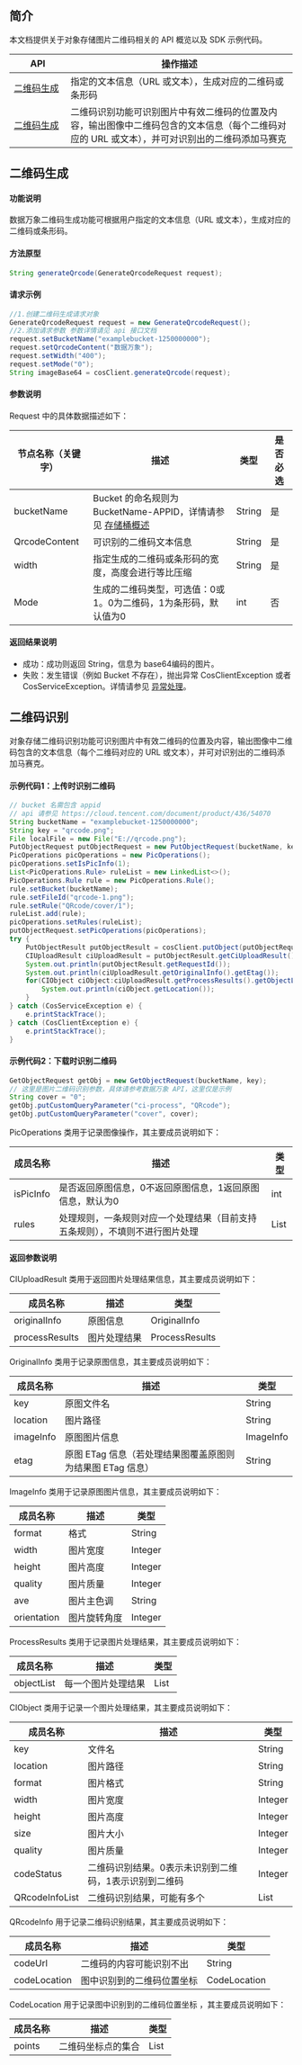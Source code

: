 ## 简介

本文档提供关于对象存储图片二维码相关的 API 概览以及 SDK 示例代码。
<table>
<thead>
<tr>
<th width=20%> API</th>
<th width=80%>操作描述</th>
</tr>
</thead>
<tbody>
<tr>
<td><a href="https://cloud.tencent.com/document/product/460/53491">二维码生成</a></td>
<td>指定的文本信息（URL 或文本），生成对应的二维码或条形码</td>
</tr>
<tr>
<td><a href="https://cloud.tencent.com/document/product/436/54070">二维码生成</a></td>
<td>二维码识别功能可识别图片中有效二维码的位置及内容，输出图像中二维码包含的文本信息（每个二维码对应的 URL 或文本），并可对识别出的二维码添加马赛克</td>
</tr>
</tbody>
</table>

## 二维码生成

#### 功能说明

数据万象二维码生成功能可根据用户指定的文本信息（URL 或文本），生成对应的二维码或条形码。

#### 方法原型

```java
String generateQrcode(GenerateQrcodeRequest request);
```

#### 请求示例

```java
//1.创建二维码生成请求对象
GenerateQrcodeRequest request = new GenerateQrcodeRequest();
//2.添加请求参数 参数详情请见 api 接口文档
request.setBucketName("examplebucket-1250000000");
request.setQrcodeContent("数据万象");
request.setWidth("400");
request.setMode("0");
String imageBase64 = cosClient.generateQrcode(request);
```

#### 参数说明

Request 中的具体数据描述如下：

| 节点名称（关键字）  | 描述                                                     | 类型      | 是否必选 |
| ------------------ | -------------------------------------------------------- | --------- | ---- |
| bucketName |Bucket 的命名规则为 BucketName-APPID，详情请参见 [存储桶概述](https://cloud.tencent.com/document/product/436/13312) | String |是|
| QrcodeContent	  | 可识别的二维码文本信息		 | String    | 是   |
| width  | 指定生成的二维码或条形码的宽度，高度会进行等比压缩		 | String    | 是   |
| Mode  | 生成的二维码类型，可选值：0或1。0为二维码，1为条形码，默认值为0		 | int    | 否   |

#### 返回结果说明

- 成功：成功则返回 String，信息为 base64编码的图片。 
- 失败：发生错误（例如 Bucket 不存在），抛出异常 CosClientException 或者 CosServiceException。详情请参见 [异常处理](https://cloud.tencent.com/document/product/436/35218)。


## 二维码识别

对象存储二维码识别功能可识别图片中有效二维码的位置及内容，输出图像中二维码包含的文本信息（每个二维码对应的 URL 或文本），并可对识别出的二维码添加马赛克。

#### 示例代码1：上传时识别二维码

[//]: # ".cssg-snippet-upload-with-pic-operation"

```java
// bucket 名需包含 appid
// api 请参见 https://cloud.tencent.com/document/product/436/54070
String bucketName = "examplebucket-1250000000";
String key = "qrcode.png";
File localFile = new File("E://qrcode.png");
PutObjectRequest putObjectRequest = new PutObjectRequest(bucketName, key, localFile);
PicOperations picOperations = new PicOperations();
picOperations.setIsPicInfo(1);
List<PicOperations.Rule> ruleList = new LinkedList<>();
PicOperations.Rule rule = new PicOperations.Rule();
rule.setBucket(bucketName);
rule.setFileId("qrcode-1.png");
rule.setRule("QRcode/cover/1");
ruleList.add(rule);
picOperations.setRules(ruleList);
putObjectRequest.setPicOperations(picOperations);
try {
    PutObjectResult putObjectResult = cosClient.putObject(putObjectRequest);
    CIUploadResult ciUploadResult = putObjectResult.getCiUploadResult();
    System.out.println(putObjectResult.getRequestId());
    System.out.println(ciUploadResult.getOriginalInfo().getEtag());
    for(CIObject ciObject:ciUploadResult.getProcessResults().getObjectList()) {
        System.out.println(ciObject.getLocation());
    }
} catch (CosServiceException e) {
    e.printStackTrace();
} catch (CosClientException e) {
    e.printStackTrace();
}
```

#### 示例代码2：下载时识别二维码

[//]: # ".cssg-snippet-process-with-pic-operation"
```java
GetObjectRequest getObj = new GetObjectRequest(bucketName, key);
// 这里是图片二维码识别参数，具体请参考数据万象 API，这里仅是示例
String cover = "0";
getObj.putCustomQueryParameter("ci-process", "QRcode");
getObj.putCustomQueryParameter("cover", cover);
```


PicOperations 类用于记录图像操作，其主要成员说明如下：

| 成员名称  | 描述                                                         | 类型 |
| --------- | ------------------------------------------------------------ | ---- |
| isPicInfo | 是否返回原图信息，0不返回原图信息，1返回原图信息，默认为0    | int  |
| rules     | 处理规则，一条规则对应一个处理结果（目前支持五条规则），不填则不进行图片处理 | List |

#### 返回参数说明

CIUploadResult 类用于返回图片处理结果信息，其主要成员说明如下：

| 成员名称       | 描述         | 类型           |
| -------------- | ------------ | -------------- |
| originalInfo   | 原图信息     | OriginalInfo   |
| processResults | 图片处理结果 | ProcessResults |

  OriginalInfo 类用于记录原图信息，其主要成员说明如下：

| 成员名称  | 描述                                                       | 类型      |
| --------- | ---------------------------------------------------------- | --------- |
| key       | 原图文件名                                                 | String    |
| location  | 图片路径                                                   | String    |
| imageInfo | 原图图片信息                                               | ImageInfo |
| etag      | 原图 ETag 信息（若处理结果图覆盖原图则为结果图 ETag 信息） | String    |

ImageInfo 类用于记录原图图片信息，其主要成员说明如下：

| 成员名称    | 描述         | 类型    |
| ----------- | ------------ | ------- |
| format      | 格式         | String  |
| width       | 图片宽度     | Integer |
| height      | 图片高度     | Integer |
| quality     | 图片质量     | Integer |
| ave         | 图片主色调   | String  |
| orientation | 图片旋转角度 | Integer |

ProcessResults 类用于记录图片处理结果，其主要成员说明如下：

| 成员名称   | 描述               | 类型 |
| ---------- | ------------------ | ---- |
| objectList | 每一个图片处理结果 | List |

CIObject 类用于记录一个图片处理结果，其主要成员说明如下：

| 成员名称       | 描述                                                   | 类型    |
| -------------- | ------------------------------------------------------ | ------- |
| key            | 文件名                                                 | String  |
| location       | 图片路径                                               | String  |
| format         | 图片格式                                               | String  |
| width          | 图片宽度                                               | Integer |
| height         | 图片高度                                               | Integer |
| size           | 图片大小                                               | Integer |
| quality        | 图片质量                                               | Integer |
| codeStatus     | 二维码识别结果。0表示未识别到二维码，1表示识别到二维码 | Integer |
| QRcodeInfoList | 二维码识别结果，可能有多个                             | List    |

QRcodeInfo 用于记录二维码识别结果，其主要成员说明如下：

| 成员名称     | 描述                       | 类型         |
| ------------ | -------------------------- | ------------ |
| codeUrl      | 二维码的内容可能识别不出 | String       |
| codeLocation | 图中识别到的二维码位置坐标 | CodeLocation |

CodeLocation 用于记录图中识别到的二维码位置坐标 ，其主要成员说明如下：

| 成员名称 | 描述               | 类型 |
| -------- | ------------------ | ---- |
| points   | 二维码坐标点的集合 | List |

